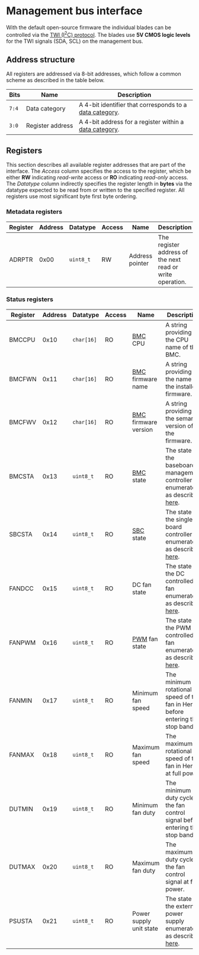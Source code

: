 # Management bus interface

With the default open-source firmware the individual blades can be controlled via the [TWI (I<sup>2</sup>C) protocol][i2c]. The blades use **5V CMOS logic levels** for the TWI signals (SDA, SCL) on the management bus.

<!--
Some core concepts need to be established in order to understand the design of management interface. The concept of a **subsystem** describes a **distinct functional component**, such as the _power_ or the _thermal_ subsystem. Further within these subsystems there are different **classes of data** available, which are referred to as the **data domains**. The `status` data domain describes the **current state and status** of the system and is read-only, such as the version of the firmware for example. The `spec` data domain in contrast describes **desired state** of the system. These data domains are used to make the system [declarative and eventually consistent as described here](mycelium-overview.md#declarative-and-eventually-consistent). The `telemetry` data domain exposes frequently changing data, that will often be represented in a timeseries.
-->

## Address structure

All registers are addressed via 8-bit addresses, which follow a common scheme as described in the table below.

| Bits  | Name                  | Description                                                                       |
| ----- | --------------------- | --------------------------------------------------------------------------------- |
| `7:4` | Data&nbsp;category    | A 4-bit identifier that corresponds to a [data category][mycelium_data_category]. |
| `3:0` | Register&nbsp;address | A 4-bit address for a register within a [data category][mycelium_data_category].  |

## Registers

This section describes all available register addresses that are part of the interface. The _Access_ column specifies the access to the register, which be either **RW** indicating _read-write_ access or **RO** indicating _read-only_ access. The _Datatype_ column indirectly specifies the register length in **bytes** via the datatype expected to be read from or written to the specified register. All registers use most significant byte first byte ordering.

### Metadata registers

| Register | Address | Datatype  | Access | Name            | Description                                               |
| -------- | ------- | --------- | ------ | --------------- | --------------------------------------------------------- |
| ADRPTR   | 0x00    | `uint8_t` | RW     | Address pointer | The register address of the next read or write operation. |

### Status registers

| Register | Address | Datatype   | Access | Name                        | Description                                                                                      |
| -------- | ------- | ---------- | ------ | --------------------------- | ------------------------------------------------------------------------------------------------ |
| BMCCPU   | 0x10    | `char[16]` | RO     | [BMC][bmc] CPU              | A string providing the CPU name of the BMC.                                                      |
| BMCFWN   | 0x11    | `char[16]` | RO     | [BMC][bmc] firmware name    | A string providing the name of the installed firmware.                                           |
| BMCFWV   | 0x12    | `char[16]` | RO     | [BMC][bmc] firmware version | A string providing the semantic version of the firmware.                                         |
| BMCSTA   | 0x13    | `uint8_t`  | RO     | [BMC][bmc] state            | The state of the baseboard management controller enumerated as described [here][mycelium_state]. |
| SBCSTA   | 0x14    | `uint8_t`  | RO     | [SBC][sbc] state            | The state of the single board controller enumerated as described [here][mycelium_state].         |
| FANDCC   | 0x15    | `uint8_t`  | RO     | DC fan state                | The state of the DC controlled fan enumerated as described [here][mycelium_state].               |
| FANPWM   | 0x16    | `uint8_t`  | RO     | [PWM][pwm] fan state        | The state of the PWM controlled fan enumerated as described [here][mycelium_state].              |
| FANMIN   | 0x17    | `uint8_t`  | RO     | Minimum fan speed           | The minimum rotational speed of the fan in Hertz before entering the stop band.                  |
| FANMAX   | 0x18    | `uint8_t`  | RO     | Maximum fan speed           | The maximum rotational speed of the fan in Hertz at full power.                                  |
| DUTMIN   | 0x19    | `uint8_t`  | RO     | Minimum fan duty            | The minimum duty cycle of the fan control signal before entering the stop band.                  |
| DUTMAX   | 0x20    | `uint8_t`  | RO     | Maximum fan duty            | The maximum duty cycle of the fan control signal at full power.                                  |
| PSUSTA   | 0x21    | `uint8_t`  | RO     | Power supply unit state     | The state of the external power supply enumerated as described [here][mycelium_state].           |

<!-- Glossary -->

[i2c]: https://en.wikipedia.org/wiki/I%C2%B2C
[bmc]: https://en.wikipedia.org/wiki/Intelligent_Platform_Management_Interface#Baseboard_management_controller
[sbc]: https://en.wikipedia.org/wiki/Single-board_computer
[pwm]: https://en.wikipedia.org/wiki/Pulse-width_modulation
[mycelium_state]: mycelium-properties.md#state
[mycelium_data_category]: mycelium-overview.md#data-category
